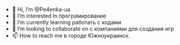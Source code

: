 - 👋 Hi, I’m @Pe4enka-ua
- 👀 I’m interested in  програмирование
- 🌱 I’m currently learning  работать с кодами
- 💞️ I’m looking to collaborate on  с компаниями  для создания игр
- 📫 How to reach me  в городе Южноукраинск.

<!---
Pe4enka-ua/Pe4enka-ua is a ✨ special ✨ repository because its `README.md` (this file) appears on your GitHub profile.
You can click the Preview link to take a look at your changes.
--->
